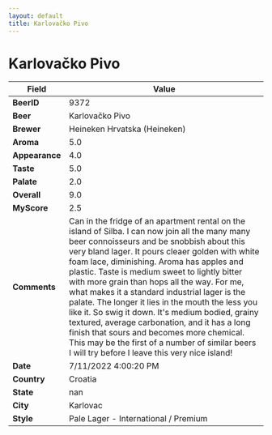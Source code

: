 ```yaml
---
layout: default
title: Karlovačko Pivo
---
```


# Karlovačko Pivo

| Field         | Value     |
|---------------|-----------|
| **BeerID** | 9372 |
| **Beer** | Karlovačko Pivo |
| **Brewer** | Heineken Hrvatska (Heineken) |
| **Aroma** | 5.0 |
| **Appearance** | 4.0 |
| **Taste** | 5.0 |
| **Palate** | 2.0 |
| **Overall** | 9.0 |
| **MyScore** | 2.5 |
| **Comments** | Can in the fridge of an apartment rental on the island of Silba. I can now join all the many many beer connoisseurs and be snobbish about this very bland lager. It pours cleaer golden with white foam lace, diminishing. Aroma has apples and plastic. Taste is medium sweet to lightly bitter with more grain than hops all the way. For me, what makes it a standard industrial lager is the palate. The longer it lies in the mouth the less you like it. So swig it down. It's medium bodied, grainy textured, average carbonation, and it has a long finish that sours and becomes more chemical. This may be the first of a number of similar beers I will try before I leave this very nice island! |
| **Date** | 7/11/2022 4:00:20 PM |
| **Country** | Croatia |
| **State** | nan |
| **City** | Karlovac |
| **Style** | Pale Lager - International / Premium |
